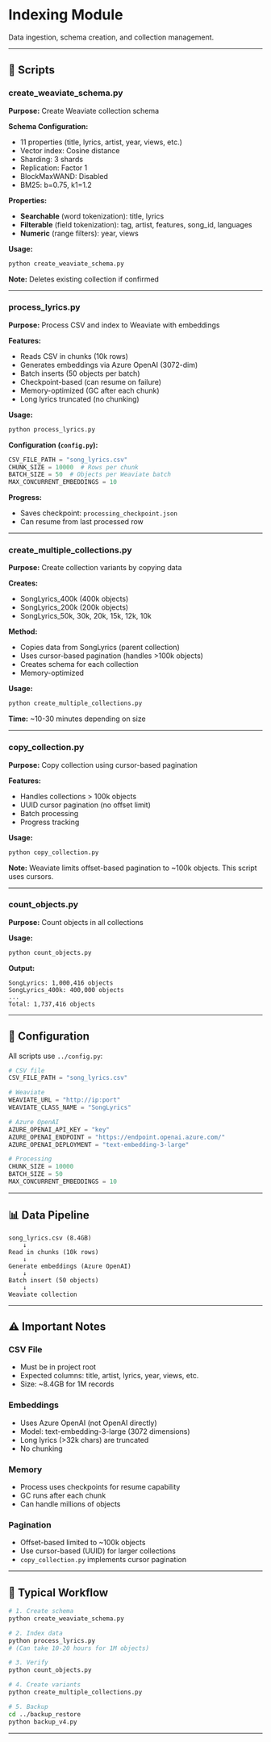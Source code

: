 # Indexing Module

Data ingestion, schema creation, and collection management.

---

## 📂 Scripts

### create_weaviate_schema.py

**Purpose:** Create Weaviate collection schema

**Schema Configuration:**
- 11 properties (title, lyrics, artist, year, views, etc.)
- Vector index: Cosine distance
- Sharding: 3 shards
- Replication: Factor 1
- BlockMaxWAND: Disabled
- BM25: b=0.75, k1=1.2

**Properties:**
- **Searchable** (word tokenization): title, lyrics
- **Filterable** (field tokenization): tag, artist, features, song_id, languages
- **Numeric** (range filters): year, views

**Usage:**
```bash
python create_weaviate_schema.py
```

**Note:** Deletes existing collection if confirmed

---

### process_lyrics.py

**Purpose:** Process CSV and index to Weaviate with embeddings

**Features:**
- Reads CSV in chunks (10k rows)
- Generates embeddings via Azure OpenAI (3072-dim)
- Batch inserts (50 objects per batch)
- Checkpoint-based (can resume on failure)
- Memory-optimized (GC after each chunk)
- Long lyrics truncated (no chunking)

**Usage:**
```bash
python process_lyrics.py
```

**Configuration (`config.py`):**
```python
CSV_FILE_PATH = "song_lyrics.csv"
CHUNK_SIZE = 10000  # Rows per chunk
BATCH_SIZE = 50  # Objects per Weaviate batch
MAX_CONCURRENT_EMBEDDINGS = 10
```

**Progress:**
- Saves checkpoint: `processing_checkpoint.json`
- Can resume from last processed row

---

### create_multiple_collections.py

**Purpose:** Create collection variants by copying data

**Creates:**
- SongLyrics_400k (400k objects)
- SongLyrics_200k (200k objects)
- SongLyrics_50k, 30k, 20k, 15k, 12k, 10k

**Method:**
- Copies data from SongLyrics (parent collection)
- Uses cursor-based pagination (handles >100k objects)
- Creates schema for each collection
- Memory-optimized

**Usage:**
```bash
python create_multiple_collections.py
```

**Time:** ~10-30 minutes depending on size

---

### copy_collection.py

**Purpose:** Copy collection using cursor-based pagination

**Features:**
- Handles collections > 100k objects
- UUID cursor pagination (no offset limit)
- Batch processing
- Progress tracking

**Usage:**
```bash
python copy_collection.py
```

**Note:** Weaviate limits offset-based pagination to ~100k objects. This script uses cursors.

---

### count_objects.py

**Purpose:** Count objects in all collections

**Usage:**
```bash
python count_objects.py
```

**Output:**
```
SongLyrics: 1,000,416 objects
SongLyrics_400k: 400,000 objects
...
Total: 1,737,416 objects
```

---

## 🔧 Configuration

All scripts use `../config.py`:

```python
# CSV file
CSV_FILE_PATH = "song_lyrics.csv"

# Weaviate
WEAVIATE_URL = "http://ip:port"
WEAVIATE_CLASS_NAME = "SongLyrics"

# Azure OpenAI
AZURE_OPENAI_API_KEY = "key"
AZURE_OPENAI_ENDPOINT = "https://endpoint.openai.azure.com/"
AZURE_OPENAI_DEPLOYMENT = "text-embedding-3-large"

# Processing
CHUNK_SIZE = 10000
BATCH_SIZE = 50
MAX_CONCURRENT_EMBEDDINGS = 10
```

---

## 📊 Data Pipeline

```
song_lyrics.csv (8.4GB)
    ↓
Read in chunks (10k rows)
    ↓
Generate embeddings (Azure OpenAI)
    ↓
Batch insert (50 objects)
    ↓
Weaviate collection
```

---

## ⚠️ Important Notes

### CSV File

- Must be in project root
- Expected columns: title, artist, lyrics, year, views, etc.
- Size: ~8.4GB for 1M records

### Embeddings

- Uses Azure OpenAI (not OpenAI directly)
- Model: text-embedding-3-large (3072 dimensions)
- Long lyrics (>32k chars) are truncated
- No chunking

### Memory

- Process uses checkpoints for resume capability
- GC runs after each chunk
- Can handle millions of objects

### Pagination

- Offset-based limited to ~100k objects
- Use cursor-based (UUID) for larger collections
- `copy_collection.py` implements cursor pagination

---

## 🔄 Typical Workflow

```bash
# 1. Create schema
python create_weaviate_schema.py

# 2. Index data
python process_lyrics.py
# (Can take 10-20 hours for 1M objects)

# 3. Verify
python count_objects.py

# 4. Create variants
python create_multiple_collections.py

# 5. Backup
cd ../backup_restore
python backup_v4.py
```

---
